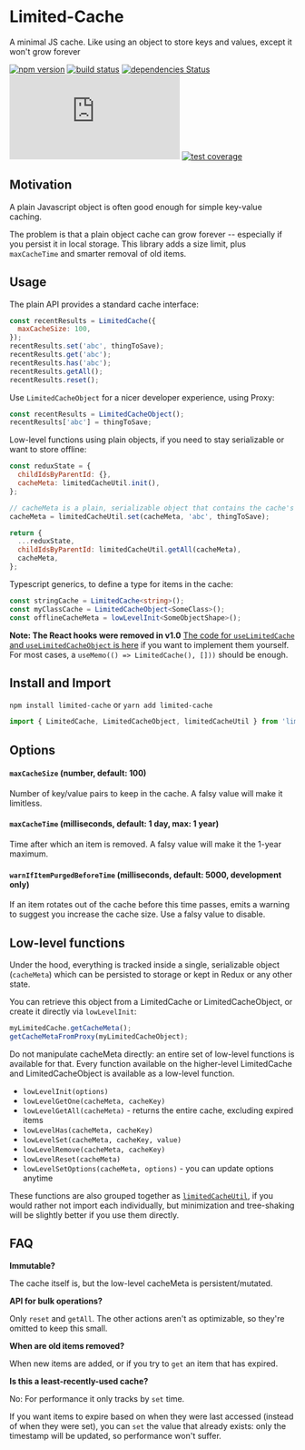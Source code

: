 # Limited-Cache

A minimal JS cache. Like using an object to store keys and values, except it won't grow forever

[![npm version](https://img.shields.io/npm/v/limited-cache.svg)](https://www.npmjs.com/package/limited-cache)
[![build status](https://github.com/spautz/limited-cache/workflows/CI/badge.svg)](https://github.com/spautz/limited-cache/actions)
[![dependencies Status](https://status.david-dm.org/gh/spautz/limited-cache.svg)](https://david-dm.org/spautz/limited-cache)
[![gzip size](https://img.badgesize.io/https://unpkg.com/limited-cache@latest/dist/limited-cache.cjs.production.min.js?compression=gzip)](https://bundlephobia.com/result?p=limited-cache)
[![test coverage](https://img.shields.io/coveralls/github/spautz/limited-cache/main.svg)](https://coveralls.io/github/spautz/limited-cache?branch=main)

## Motivation

A plain Javascript object is often good enough for simple key-value caching.

The problem is that a plain object cache can grow forever -- especially if you persist it in local storage. This library
adds a size limit, plus `maxCacheTime` and smarter removal of old items.

## Usage

The plain API provides a standard cache interface:

```javascript
const recentResults = LimitedCache({
  maxCacheSize: 100,
});
recentResults.set('abc', thingToSave);
recentResults.get('abc');
recentResults.has('abc');
recentResults.getAll();
recentResults.reset();
```

Use `LimitedCacheObject` for a nicer developer experience, using Proxy:

```javascript
const recentResults = LimitedCacheObject();
recentResults['abc'] = thingToSave;
```

Low-level functions using plain objects, if you need to stay serializable or want to store offline:

```javascript
const reduxState = {
  childIdsByParentId: {},
  cacheMeta: limitedCacheUtil.init(),
};

// cacheMeta is a plain, serializable object that contains the cache's internal state
cacheMeta = limitedCacheUtil.set(cacheMeta, 'abc', thingToSave);

return {
  ...reduxState,
  childIdsByParentId: limitedCacheUtil.getAll(cacheMeta),
  cacheMeta,
};
```

Typescript generics, to define a type for items in the cache:

```typescript
const stringCache = LimitedCache<string>();
const myClassCache = LimitedCacheObject<SomeClass>();
const offlineCacheMeta = lowLevelInit<SomeObjectShape>();
```

**Note: The React hooks were removed in v1.0**
[The code for `useLimitedCache` and `useLimitedCacheObject` is here](https://github.com/spautz/limited-cache/blob/v0.5.1/src/hooks.ts)
if you want to implement them yourself. For most cases, a `useMemo(() => LimitedCache(), []))` should be enough.

## Install and Import

`npm install limited-cache` or `yarn add limited-cache`

```javascript
import { LimitedCache, LimitedCacheObject, limitedCacheUtil } from 'limited-cache';
```

## Options

#### `maxCacheSize` (number, default: 100)

Number of key/value pairs to keep in the cache. A falsy value will make it limitless.

#### `maxCacheTime` (milliseconds, default: 1 day, max: 1 year)

Time after which an item is removed. A falsy value will make it the 1-year maximum.

#### `warnIfItemPurgedBeforeTime` (milliseconds, default: 5000, development only)

If an item rotates out of the cache before this time passes, emits a warning to suggest you increase the cache size.
Use a falsy value to disable.

## Low-level functions

Under the hood, everything is tracked inside a single, serializable object (`cacheMeta`) which can be persisted to
storage or kept in Redux or any other state.

You can retrieve this object from a LimitedCache or LimitedCacheObject, or create it directly via `lowLevelInit`:

```javascript
myLimitedCache.getCacheMeta();
getCacheMetaFromProxy(myLimitedCacheObject);
```

Do not manipulate cacheMeta directly: an entire set of low-level functions is available for that. Every function
available on the higher-level LimitedCache and LimitedCacheObject is available as a low-level function.

- `lowLevelInit(options)`
- `lowLevelGetOne(cacheMeta, cacheKey)`
- `lowLevelGetAll(cacheMeta)` - returns the entire cache, excluding expired items
- `lowLevelHas(cacheMeta, cacheKey)`
- `lowLevelSet(cacheMeta, cacheKey, value)`
- `lowLevelRemove(cacheMeta, cacheKey)`
- `lowLevelReset(cacheMeta)`
- `lowLevelSetOptions(cacheMeta, options)` - you can update options anytime

These functions are also grouped together as [`limitedCacheUtil`](https://github.com/spautz/limited-cache/blob/main/src/core/limitedCacheUtil.ts#L13-L23), if you would rather not import each individually,
but minimization and tree-shaking will be slightly better if you use them directly.

## FAQ

**Immutable?**

The cache itself is, but the low-level cacheMeta is persistent/mutated.

**API for bulk operations?**

Only `reset` and `getAll`. The other actions aren't as optimizable, so they're omitted to keep this small.

**When are old items removed?**

When new items are added, or if you try to `get` an item that has expired.

**Is this a least-recently-used cache?**

No: For performance it only tracks by `set` time.

If you want items to expire based on when they were last accessed (instead of when they were set), you can `set`
the value that already exists: only the timestamp will be updated, so performance won't suffer.
